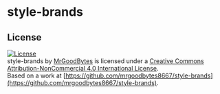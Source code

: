 # style-brands

## License
[![License](https://i.creativecommons.org/l/by-nc/4.0/88x31.png)]("http://creativecommons.org/licenses/by-nc/4.0/)  
style-brands by [MrGoodBytes](https://www.goodbytes.live) is licensed under a [Creative Commons Attribution-NonCommercial 4.0 International License](http://creativecommons.org/licenses/by-nc/4.0/).  
Based on a work at [https://github.com/mrgoodbytes8667/style-brands](https://github.com/mrgoodbytes8667/style-brands).